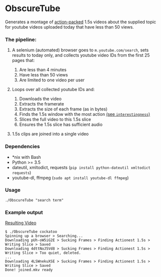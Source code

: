 # ObscureTube
Generates a montage of [action-packed](https://github.com/Harrison-Mitchell/Interestingness) 1.5s videos about the supplied topic for youtube videos uploaded today that have less than 50 views.

### The pipeline:
1. A selenium (automated) browser goes to `m.youtube.com/search`, sets results to today only, and collects youtube video IDs from the first 25 pages that:
	1. Are less than 4 minutes
	2. Have less than 50 views
	3. Are limited to one video per user

2. Loops over all collected youtube IDs and:
	1. Downloads the video
	2. Extracts the framerate
	3. Extracts the size of each frame (as in bytes)
	4. Finds the 1.5s window with the most action [(see `interestingness`)](https://github.com/Harrison-Mitchell/Interestingness)
	5. Slices the full video to this 1.5s slice
	6. Ensures the 1.5s slice has sufficient audio

3. 1.5s clips are joined into a single video

### Dependencies
* \*nix with Bash
* Python >= 3.5
* dateutil, xmltodict, requests (`pip install python-dateutil xmltodict requests`)
* youtube-dl, ffmpeg (`sudo apt install youtube-dl ffmpeg`)

### Usage
`./ObscureTube "search term"`

### Example output
[Resulting Video](https://youtu.be/QNlleACB3fI)
```
$ ./ObscureTube cockatoo
Spinning up a browser > Searching...
Downloading pUh-oW5iG2E > Sucking Frames > Finding Actionest 1.5s > Writing Slice > Saved
Downloading 4dttNoJ5Vd8 > Sucking Frames > Finding Actionest 1.5s > Writing Slice > Too quiet, deleted.
...
Downloading 4LSWnekuXSE > Sucking Frames > Finding Actionest 1.5s > Writing Slice > Saved
Done! joined.mkv ready

```